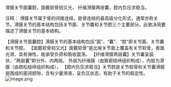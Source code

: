 滑膜关节面囊腔，面戴软骨韧又光，
纤维滑膜两层囊，腔内负压求稳当。

注释：
滑膜关节属于骨的间接连结，是骨连结的最高级分化形式，通常亦称关节。滑膜关节的基本结构包括关节面、关节囊和关节腔三个主要部分。此歌决简要描述了滑膜关节的基本结构。

【滑膜关节面囊腔】滑膜关节的基本结构包括“面”、“囊”、“腔”即关节面、关节囊和关节腔。
【面戴软骨韧又光】面戴软骨”是比喻关节面上覆盖有关节软骨，表面光滑、具有弹性，能承受负荷和吸收震荡。
【纤维滑膜两层囊】关节囊呈袋状，“两层囊”即分外、内两层。
外层为纤维膜（由致密结缔组织构成），内层为滑膜（由疏松结缔组织构成）。
【腔内负压求稳当】关节腔是关节软骨和关节囊滑膜层围成的密闭腔隙，含有少量滑液，呈负压状态，有助于关节的稳定性。
![image.png](https://picgo18719498306.oss-cn-guangzhou.aliyuncs.com/20250807153027931.png)
